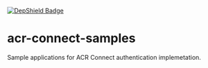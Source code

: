 [![DepShield Badge](https://depshield.sonatype.org/badges/owner/repository/depshield.svg)](https://depshield.github.io)

# acr-connect-samples
Sample applications for ACR Connect authentication implemetation.
